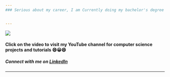 ```yaml
---
### Serious about my career, I am Currently doing my bachelor's degree in Computer Science with specialisation in Bioinformatics. 


---
```

[![](https://github.com/ChristeenTJose/ChristeenTJose/blob/master/Model%201.gif)](https://www.youtube.com/channel/UCeI3SXVHNEL5mBKKgewvJ1Q?view_as=subscriber)

#### Click on the video to visit my YouTube channel for computer science projects and tutorials 😄😀😄
##### Connect with me on [LinkedIn](https://www.linkedin.com/in/christeen-t-jose-0351b0182/) 
---
<!--
**ChristeenTJose/ChristeenTJose** is a ✨ _special_ ✨ repository because its `README.md` (this file) appears on your GitHub profile.

Here are some ideas to get you started:

- 🔭 I’m currently working on ...
- 🌱 I’m currently learning ...
- 👯 I’m looking to collaborate on ...
- 🤔 I’m looking for help with ...
- 💬 Ask me about ...
- 📫 How to reach me: ...
- 😄 Pronouns: ...
- ⚡ Fun fact: ...
-->
